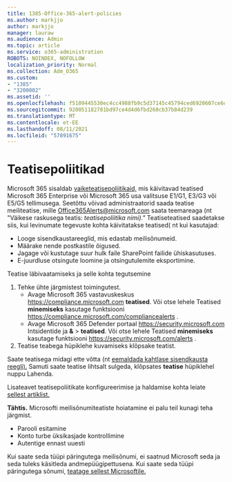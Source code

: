 ```yaml
---
title: 1385-Office-365-alert-policies
ms.author: markjjo
author: markjjo
manager: lauraw
ms.audience: Admin
ms.topic: article
ms.service: o365-administration
ROBOTS: NOINDEX, NOFOLLOW
localization_priority: Normal
ms.collection: Adm_O365
ms.custom:
- "1385"
- "3200002"
ms.assetid: ''
ms.openlocfilehash: f5109445530ec4cc4988fb9c5d37145c45794ced6920607ce6df85c6497c25ec
ms.sourcegitcommit: 920051182781bd97ce4d4d6fbd268cb37b84d239
ms.translationtype: MT
ms.contentlocale: et-EE
ms.lasthandoff: 08/11/2021
ms.locfileid: "57891675"
---
```

# <a name="alert-policies"></a>Teatisepoliitikad

Microsoft 365 sisaldab [vaiketeatisepoliitikaid,](https://docs.microsoft.com/microsoft-365/compliance/alert-policies#default-alert-policies) mis käivitavad teatised Microsoft 365 Enterprise või Microsoft 365 usa valitsuse E1/G1, E3/G3 või E5/G5 tellimusega. Seetõttu võivad administraatorid saada teatise meiliteatise, mille Office365Alerts@microsoft.com saata teemareaga (nt "Väikese raskusega teatis: *teatisepoliitika nimi)."* Teatiseteatised saadetakse siis, kui levinumate tegevuste kohta käivitatakse teatised( nt kui kasutajad:

- Looge sisendkaustareeglid, mis edastab meilisõnumeid.
- Määrake nende postkastile õigused.
- Jagage või kustutage suur hulk faile SharePoint failide ühiskasutuses.
- E-juurdluse otsingute loomine ja otsingutulemite eksportimine.

Teatise läbivaatamiseks ja selle kohta tegutsemine

1. Tehke ühte järgmistest toimingutest.
   - Avage Microsoft 365 vastavuskeskus <https://compliance.microsoft.com> **teatised**. Või otse lehele Teatised **minemiseks** kasutage funktsiooni <https://compliance.microsoft.com/compliancealerts> .
   - Avage Microsoft 365 Defender portaal <https://security.microsoft.com> Intsidentide ja **&** \> **teatised**. Või otse lehele Teatised **minemiseks** kasutage funktsiooni <https://security.microsoft.com/alerts> .
2. Teatise teabega hüpiklehe kuvamiseks klõpsake teatist.

Saate teatisega midagi ette võtta (nt [eemaldada kahtlase sisendkausta reegli).](https://docs.microsoft.com/microsoft-365/security/office-365-security/responding-to-a-compromised-email-account) Samuti saate teatise lihtsalt sulgeda, klõpsates **teatise** hüpiklehel nuppu Lahenda.

Lisateavet teatisepoliitikate konfigureerimise ja haldamise kohta leiate [sellest artiklist.](https://docs.microsoft.com/microsoft-365/compliance/alert-policies)

**Tähtis.** Microsofti meilisõnumiteatiste hoiatamine ei palu teil kunagi teha järgmist.

- Parooli esitamine
- Konto turbe üksikasjade kontrollimine
- Autentige ennast uuesti

Kui saate seda tüüpi päringutega meilisõnumi, ei saatnud Microsoft seda ja seda tuleks käsitleda andmepüügipettusena. Kui saate seda tüüpi päringutega sõnumi, [teatage sellest Microsoftile.](https://docs.microsoft.com/microsoft-365/security/office-365-security/report-junk-email-messages-to-microsoft)

